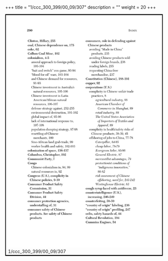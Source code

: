 +++
title = "1/ccc_300_399/00_09/307"
description = ""
weight = 20
+++

<table style="border:2px solid black;max-width:800px;max-height:800px;" 
><tr><td><img class="center-fit-jpg"
src="/jpg_/out_jpg_dbc_307.jpg"  >1/ccc_300_399/00_09/307</img></td></tr></table>